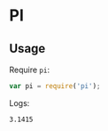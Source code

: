 # PI

## Usage

Require `pi`:

```javascript
var pi = require('pi');
```

Logs:

```text
3.1415
```
